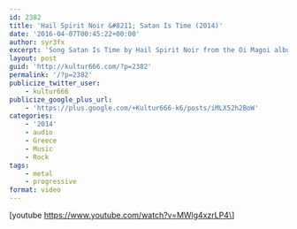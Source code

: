 ```yaml
---
id: 2382
title: 'Hail Spirit Noir &#8211; Satan Is Time (2014)'
date: '2016-04-07T00:45:22+00:00'
author: syr3fx
excerpt: 'Song Satan Is Time by Hail Spirit Noir from the Oi Magoi album (2014).'
layout: post
guid: 'http://kultur666.com/?p=2382'
permalink: '/?p=2382'
publicize_twitter_user:
    - kultur666
publicize_google_plus_url:
    - 'https://plus.google.com/+Kultur666-k6/posts/iMLX52h2BoW'
categories:
    - '2014'
    - audio
    - Greece
    - Music
    - Rock
tags:
    - metal
    - progressive
format: video
---
```


\[youtube https://www.youtube.com/watch?v=MWlg4xzrLP4\]